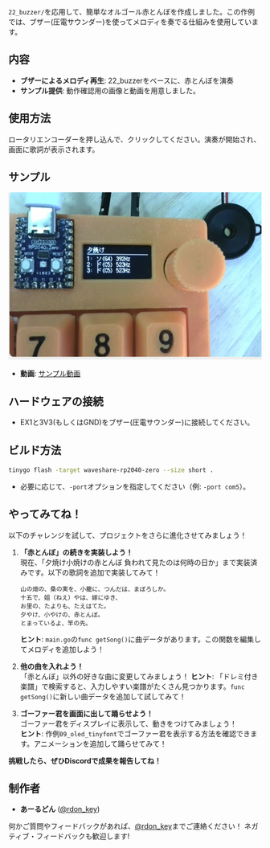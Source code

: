 
`22_buzzer/`を応用して、簡単なオルゴール赤とんぼを作成しました。この作例では、ブザー(圧電サウンダー)を使ってメロディを奏でる仕組みを使用しています。

## 内容
- **ブザーによるメロディ再生**: 22_buzzerをベースに、赤とんぼを演奏
- **サンプル提供**: 動作確認用の画像と動画を用意しました。

## 使用方法

ロータリエンコーダーを押し込んで、クリックしてください。演奏が開始され、画面に歌詞が表示されます。

## サンプル

![サンプル画像](image.png)

- **動画**: [サンプル動画](https://x.com/rdon_key/status/1932290594363379796)


## ハードウェアの接続
- EX1と3V3(もしくはGND)をブザー(圧電サウンダー)に接続してください。

## ビルド方法

```bash
tinygo flash -target waveshare-rp2040-zero --size short .
```

- 必要に応じて、`-port`オプションを指定してください（例: `-port com5`）。

## やってみてね！
以下のチャレンジを試して、プロジェクトをさらに進化させてみましょう！

1. **「赤とんぼ」の続きを実装しよう！**  
   現在、「夕焼け小焼けの赤とんぼ 負われて見たのは何時の日か」まで実装済みです。以下の歌詞を追加で実装してみて！  
   ```
   山の畑の、桑の実を、小籠に、つんだは、まぼろしか。
   十五で、姐（ねえ）やは、嫁にゆき、
   お里の、たよりも、たえはてた。
   夕やけ、小やけの、赤とんぼ。
   とまっているよ、竿の先。
   ```
   **ヒント**: `main.go`の`func getSong()`に曲データがあります。この関数を編集してメロディを追加しよう！

2. **他の曲を入れよう！**  
   「赤とんぼ」以外の好きな曲に変更してみましょう！ 
   **ヒント**: 「ドレミ付き楽譜」で検索すると、入力しやすい楽譜がたくさん見つかります。`func getSong()`に新しい曲データを追加して試してみて！

3. **ゴーファー君を画面に出して踊らせよう！**  
   ゴーファー君をディスプレイに表示して、動きをつけてみましょう！  
   **ヒント**: 作例`09_oled_tinyfont`でゴーファー君を表示する方法を確認できます。アニメーションを追加して踊らせてみて！

**挑戦したら、ぜひDiscordで成果を報告してね！**

## 制作者
- **あーるどん** ([@rdon_key](https://x.com/rdon_key))

何かご質問やフィードバックがあれば、[@rdon_key](https://x.com/rdon_key)までご連絡ください！
ネガティブ・フィードバックも歓迎します!



